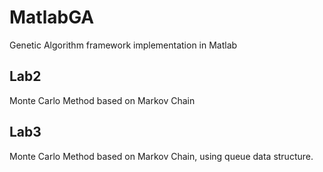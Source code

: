 # MatlabGA

Genetic Algorithm framework implementation in Matlab

## Lab2

Monte Carlo Method based on Markov Chain

## Lab3

Monte Carlo Method based on Markov Chain, using queue data structure.
